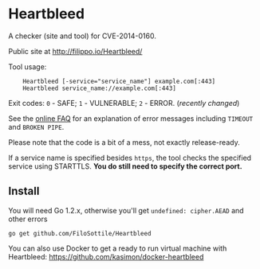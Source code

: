 Heartbleed
==========

A checker (site and tool) for CVE-2014-0160.

Public site at http://filippo.io/Heartbleed/

Tool usage:

```
    Heartbleed [-service="service_name"] example.com[:443]
    Heartbleed service_name://example.com[:443]
```

Exit codes: `0` - SAFE; `1` - VULNERABLE; `2` - ERROR. (*recently changed*)

See the [online FAQ](http://filippo.io/Heartbleed/faq.html) for an explanation of error messages including `TIMEOUT` and `BROKEN PIPE`.

Please note that the code is a bit of a mess, not exactly release-ready.

If a service name is specified besides `https`, the tool checks the specified service using STARTTLS.
**You do still need to specify the correct port.**

## Install

You will need Go 1.2.x, otherwise you'll get `undefined: cipher.AEAD` and other errors

```
go get github.com/FiloSottile/Heartbleed
```

You can also use Docker to get a ready to run virtual machine with Heartbleed: https://github.com/kasimon/docker-heartbleed
